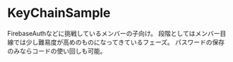 # KeyChainSample
FirebaseAuthなどに挑戦しているメンバーの子向け。
段階としてはメンバー目線では少し難易度が高めのものになってきているフェーズ。
パスワードの保存のみならコードの使い回しも可能。
